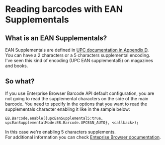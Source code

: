 # Reading barcodes with EAN Supplementals

## What is an EAN Supplementals?
EAN Supplementals are defined in [UPC documentation in Appendix D](http://web.archive.org/web/19990501035133/http://www.uc-council.org/d36-d.htm).  
You can have a 2 characters or a 5 characters supplemental encoding.  
I've seen this kind of encoding (UPC EAN supplemental5) on magazines and books.

## So what?
If you use Enterprise Browser Barcode API default configuration, you are not going to read the supplemental characters on the side of the main barcode.
You need to specify in the options that you want to read the supplementals character enabling it like in the sample below:
  
    EB.Barcode.enable({upcEanSupplemental5:true, upcEanSupplementalMode:EB.Barcode.UPCEAN_AUTO}, <callback>);
 
 In this case we're enabling 5 characters supplements.  
 For additional information you can check [Enteprise Browser documentation](http://ebzebra.github.io/docs/1.4/#api-barcode?upcEanSupplemental5).